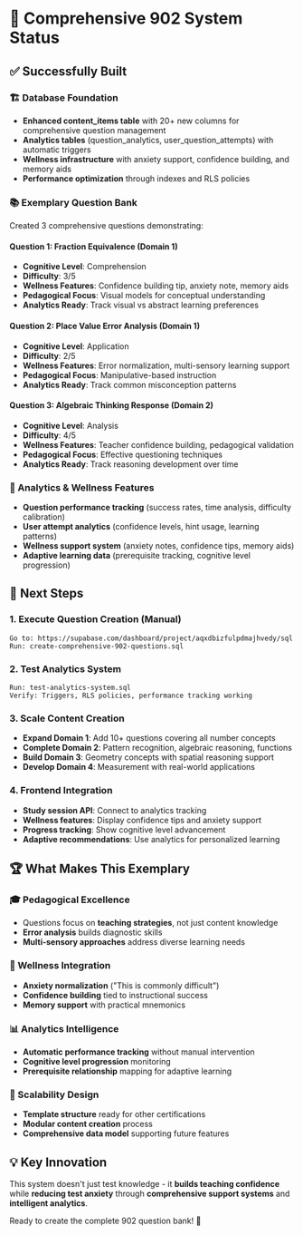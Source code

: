 # 🎯 Comprehensive 902 System Status

## ✅ Successfully Built

### 🏗️ Database Foundation
- **Enhanced content_items table** with 20+ new columns for comprehensive question management
- **Analytics tables** (question_analytics, user_question_attempts) with automatic triggers
- **Wellness infrastructure** with anxiety support, confidence building, and memory aids
- **Performance optimization** through indexes and RLS policies

### 📚 Exemplary Question Bank
Created 3 comprehensive questions demonstrating:

#### Question 1: Fraction Equivalence (Domain 1)
- **Cognitive Level**: Comprehension
- **Difficulty**: 3/5
- **Wellness Features**: Confidence building tip, anxiety note, memory aids
- **Pedagogical Focus**: Visual models for conceptual understanding
- **Analytics Ready**: Track visual vs abstract learning preferences

#### Question 2: Place Value Error Analysis (Domain 1)  
- **Cognitive Level**: Application
- **Difficulty**: 2/5
- **Wellness Features**: Error normalization, multi-sensory learning support
- **Pedagogical Focus**: Manipulative-based instruction
- **Analytics Ready**: Track common misconception patterns

#### Question 3: Algebraic Thinking Response (Domain 2)
- **Cognitive Level**: Analysis  
- **Difficulty**: 4/5
- **Wellness Features**: Teacher confidence building, pedagogical validation
- **Pedagogical Focus**: Effective questioning techniques
- **Analytics Ready**: Track reasoning development over time

### 🔬 Analytics & Wellness Features
- **Question performance tracking** (success rates, time analysis, difficulty calibration)
- **User attempt analytics** (confidence levels, hint usage, learning patterns)
- **Wellness support system** (anxiety notes, confidence tips, memory aids)
- **Adaptive learning data** (prerequisite tracking, cognitive level progression)

## 🚀 Next Steps

### 1. Execute Question Creation (Manual)
```
Go to: https://supabase.com/dashboard/project/aqxdbizfulpdmajhvedy/sql
Run: create-comprehensive-902-questions.sql
```

### 2. Test Analytics System
```
Run: test-analytics-system.sql
Verify: Triggers, RLS policies, performance tracking working
```

### 3. Scale Content Creation
- **Expand Domain 1**: Add 10+ questions covering all number concepts
- **Complete Domain 2**: Pattern recognition, algebraic reasoning, functions
- **Build Domain 3**: Geometry concepts with spatial reasoning support
- **Develop Domain 4**: Measurement with real-world applications

### 4. Frontend Integration
- **Study session API**: Connect to analytics tracking
- **Wellness features**: Display confidence tips and anxiety support
- **Progress tracking**: Show cognitive level advancement
- **Adaptive recommendations**: Use analytics for personalized learning

## 🏆 What Makes This Exemplary

### 🎓 Pedagogical Excellence
- Questions focus on **teaching strategies**, not just content knowledge
- **Error analysis** builds diagnostic skills
- **Multi-sensory approaches** address diverse learning needs

### 🧠 Wellness Integration
- **Anxiety normalization** ("This is commonly difficult")
- **Confidence building** tied to instructional success
- **Memory support** with practical mnemonics

### 📊 Analytics Intelligence
- **Automatic performance tracking** without manual intervention
- **Cognitive level progression** monitoring
- **Prerequisite relationship** mapping for adaptive learning

### 🔄 Scalability Design
- **Template structure** ready for other certifications
- **Modular content creation** process
- **Comprehensive data model** supporting future features

## 💡 Key Innovation
This system doesn't just test knowledge - it **builds teaching confidence** while **reducing test anxiety** through **comprehensive support systems** and **intelligent analytics**.

Ready to create the complete 902 question bank! 🚀
